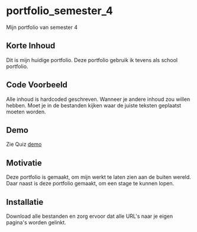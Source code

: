 # portfolio_semester_4
Mijn portfolio van semester 4

## Korte Inhoud

Dit is mijn huidige portfolio. Deze portfolio gebruik ik tevens als school portfolio.

## Code Voorbeeld

Alle inhoud is hardcoded geschreven. Wanneer je andere inhoud zou willen hebben. Moet je in de bestanden kijken waar de juiste teksten geplaatst moeten worden.

## Demo
Zie Quiz [demo](http://www.rubenvangrinsven.com)

## Motivatie

Deze portfolio is gemaakt, om mijn werkt te laten zien aan de buiten wereld. Daar naast is deze portfolio gemaakt, om een stage te kunnen lopen.

## Installatie

Download alle bestanden en zorg ervoor dat alle URL's naar je eigen pagina's worden gelinkt.